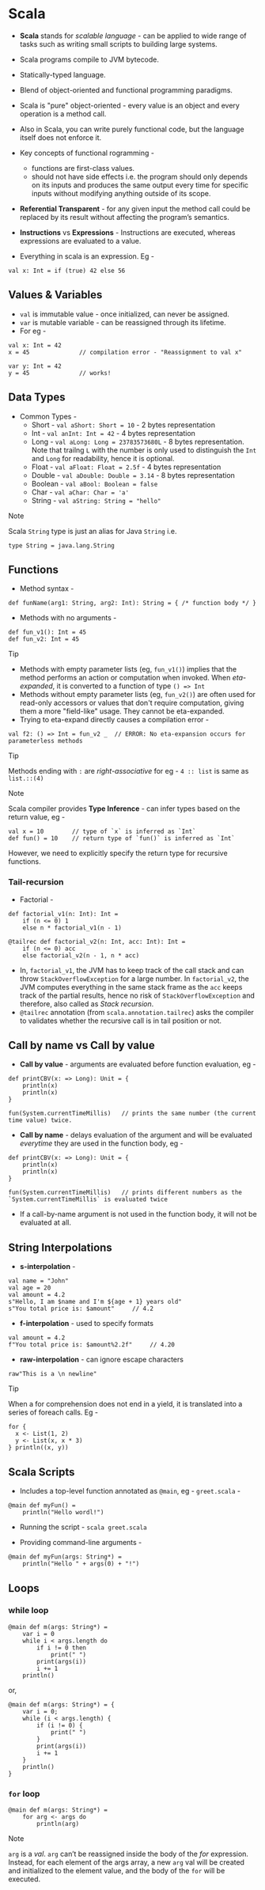 # Scala

- **Scala** stands for _scalable language_ - can be applied to wide range of tasks such as writing small scripts to building large systems.
- Scala programs compile to JVM bytecode.
- Statically-typed language.
- Blend of object-oriented and functional programming paradigms.
- Scala is "pure" object-oriented - every value is an object and every operation is a method call.
- Also in Scala, you can write purely functional code, but the language itself does not enforce it. 

- Key concepts of functional rogramming -
    - functions are first-class values.
    - should not have side effects i.e. the program should only depends on its inputs and produces the same output every time for specific inputs without modifying anything outside of its scope.

- **Referential Transparent** - for any given input the method call could be replaced by its result without affecting the program’s semantics.

- **Instructions** vs **Expressions** - Instructions are executed, whereas expressions are evaluated to a value.

- Everything in scala is an expression. Eg -
```
val x: Int = if (true) 42 else 56
```

## Values & Variables

- `val` is immutable value - once initialized, can never be assigned.
- `var` is mutable variable - can be reassigned through its lifetime.
- For eg -
```
val x: Int = 42
x = 45              // compilation error - "Reassignment to val x"
```

```
var y: Int = 42
y = 45              // works!
```

## Data Types

- Common Types -
    - Short - `val aShort: Short = 10` - 2 bytes representation
    - Int - `val anInt: Int = 42` - 4 bytes representation
    - Long - `val aLong: Long = 23783573680L` - 8 bytes representation. Note that trailng `L` with the number is only used to distinguish the `Int` and `Long` for readability, hence it is optional. 
    - Float - `val aFloat: Float = 2.5f` - 4 bytes representation
    - Double - `val aDouble: Double = 3.14` - 8 bytes representation
    - Boolean - `val aBool: Boolean = false`
    - Char - `val aChar: Char = 'a'`
    - String - `val aString: String = "hello"`

> [!Note]
> Scala `String` type is just an alias for Java `String` i.e.
> ```
> type String = java.lang.String
> ```

## Functions

- Method syntax -
```
def funName(arg1: String, arg2: Int): String = { /* function body */ }
```

- Methods with no arguments -
```
def fun_v1(): Int = 45
def fun_v2: Int = 45
```

> [!TIP]
> - Methods with empty parameter lists (eg, `fun_v1()`) implies that the method performs an action or computation when invoked. When _eta-expanded_, it is converted to a function of type `() => Int`
> - Methods without empty parameter lists (eg, `fun_v2()`) are often used for read-only accessors or values that don't require computation, giving them a more "field-like" usage. They cannot be eta-expanded.
> - Trying to eta-expand directly causes a compilation error -
> ```
> val f2: () => Int = fun_v2 _  // ERROR: No eta-expansion occurs for parameterless methods
> ```

> [!TIP]
> Methods ending with `:` are _right-associative_ for eg - `4 :: list` is same as `list.::(4)`

> [!NOTE]
> Scala compiler provides **Type Inference** - can infer types based on the return value, eg -
> ```
> val x = 10        // type of `x` is inferred as `Int`
> def fun() = 10    // return type of `fun()` is inferred as `Int`
> ```
> However, we need to explicitly specify the return type for recursive functions.

### Tail-recursion

- Factorial -
```
def factorial_v1(n: Int): Int =
    if (n <= 0) 1
    else n * factorial_v1(n - 1)

@tailrec def factorial_v2(n: Int, acc: Int): Int =
    if (n <= 0) acc
    else factorial_v2(n - 1, n * acc)    
```

- In, `factorial_v1`, the JVM has to keep track of the call stack and can throw `StackOverflowException` for a large number. In `factorial_v2`, the JVM computes everything in the same stack frame as the `acc` keeps track of the partial results, hence no risk of `StackOverflowException` and therefore, also called as _Stack recursion_.
- `@tailrec` annotation (from `scala.annotation.tailrec`) asks the compiler to validates whether the recursive call is in tail position or not.

## Call by name vs Call by value
- **Call by value** - arguments are evaluated before function evaluation, eg - 
```
def printCBV(x: => Long): Unit = {
    println(x)
    println(x)
}

fun(System.currentTimeMillis)   // prints the same number (the current time value) twice.
```

- **Call by name** - delays evaluation of the argument and will be evaluated _everytime_ they are used in the function body, eg -
```
def printCBV(x: => Long): Unit = {
    println(x)
    println(x)
}

fun(System.currentTimeMillis)   // prints different numbers as the `System.currentTimeMillis` is evaluated twice
```

- If a call-by-name argument is not used in the function body, it will not be evaluated at all.

## String Interpolations

- **s-interpolation** -
```
val name = "John"
val age = 20
val amount = 4.2
s"Hello, I am $name and I'm ${age + 1} years old"
s"You total price is: $amount"     // 4.2
```

- **f-interpolation** - used to specify formats
```
val amount = 4.2
f"You total price is: $amount%2.2f"     // 4.20
```

- **raw-interpolation** - can ignore escape characters
```
raw"This is a \n newline"
```

> [!TIP]
> When a for comprehension does not end in a yield, it is translated into a series of foreach calls. Eg -
> ```
> for {
>   x <- List(1, 2)
>   y <- List(x, x * 3)
> } println((x, y))
> ```

## Scala Scripts

- Includes a top-level function annotated as `@main`, eg - `greet.scala` -
```
@main def myFun() =
    println("Hello wordl!")
```

- Running the script - `scala greet.scala`

- Providing command-line arguments -
```
@main def myFun(args: String*) =
    println("Hello " + args(0) + "!")
```

## Loops

### **while** loop

```
@main def m(args: String*) =
    var i = 0
    while i < args.length do
        if i != 0 then
            print(" ")
        print(args(i))
        i += 1
    println()
```

or,

```
@main def m(args: String*) = {
    var i = 0;
    while (i < args.length) {
        if (i != 0) {
            print(" ")
        }
        print(args(i))
        i += 1
    }
    println()
}
```

### `for` loop

```
@main def m(args: String*) =
    for arg <- args do
        println(arg)
```

> [!NOTE]
> `arg` is a _val_. `arg` can’t be reassigned inside the body of the _for_ expression. Instead, for each element of the args array, a new `arg` val will be created and initialized to the element value, and the body of the `for` will be executed.

